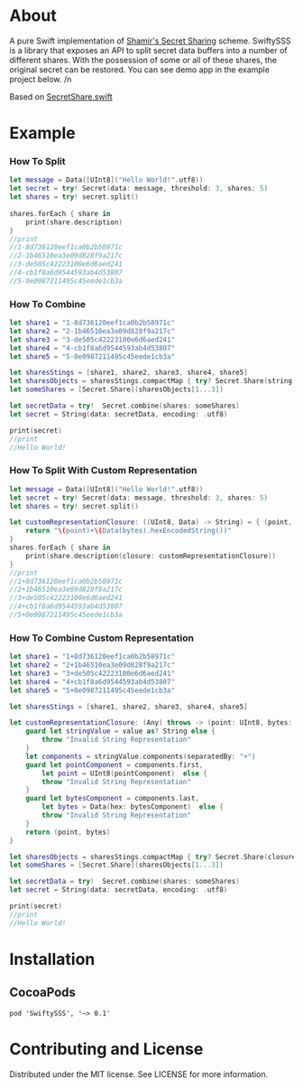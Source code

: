 # About
A pure Swift implementation of <a href="https://en.wikipedia.org/wiki/Shamir%27s_Secret_Sharing">Shamir's Secret Sharing</a> scheme. SwiftySSS is a library that exposes an API to split secret data buffers into a number of different shares. With the possession of some or all of these shares, the original secret can be restored. You can see demo app in the example project below. /n

Based on <a href="https://github.com/kryptco/SecretShare.swift">SecretShare.swift</a> 
# Example

### How To Split

```swift
let message = Data([UInt8]("Hello World!".utf8))
let secret = try! Secret(data: message, threshold: 3, shares: 5)
let shares = try! secret.split()
        
shares.forEach { share in
    print(share.description)
}
//print
//1-8d736120eef1ca0b2b58971c
//2-1b46510ea3e09d828f9a217c
//3-de505c42223100e6d6aed241
//4-cb1f8a6d9544593ab4d53807
//5-0e0987211495c45eede1cb3a
```

### How To Combine

```swift
let share1 = "1-8d736120eef1ca0b2b58971c"
let share2 = "2-1b46510ea3e09d828f9a217c"
let share3 = "3-de505c42223100e6d6aed241"
let share4 = "4-cb1f8a6d9544593ab4d53807"
let share5 = "5-0e0987211495c45eede1cb3a"

let sharesStings = [share1, share2, share3, share4, share5]
let sharesObjects = sharesStings.compactMap { try? Secret.Share(string: $0) }
let someShares = [Secret.Share](sharesObjects[1...3])

let secretData = try!  Secret.combine(shares: someShares)
let secret = String(data: secretData, encoding: .utf8)

print(secret)
//print
//Hello World!
```

### How To Split With Custom Representation

```swift
let message = Data([UInt8]("Hello World!".utf8))
let secret = try! Secret(data: message, threshold: 3, shares: 5)
let shares = try! secret.split()

let customRepresentationClosure: ((UInt8, Data) -> String) = { (point, bytes) -> String in
    return "\(point)+\(Data(bytes).hexEncodedString())"
}        
shares.forEach { share in
    print(share.description(closure: customRepresentationClosure))
}
//print
//1+8d736120eef1ca0b2b58971c
//2+1b46510ea3e09d828f9a217c
//3+de505c42223100e6d6aed241
//4+cb1f8a6d9544593ab4d53807
//5+0e0987211495c45eede1cb3a
```

### How To Combine Custom Representation

```swift
let share1 = "1+8d736120eef1ca0b2b58971c"
let share2 = "2+1b46510ea3e09d828f9a217c"
let share3 = "3+de505c42223100e6d6aed241"
let share4 = "4+cb1f8a6d9544593ab4d53807"
let share5 = "5+0e0987211495c45eede1cb3a"

let sharesStings = [share1, share2, share3, share4, share5]

let customRepresentationClosure: (Any) throws -> (point: UInt8, bytes: Data) = { (value) -> (point: UInt8, bytes: Data) in
    guard let stringValue = value as? String else {
        throw "Invalid String Representation"
    }
    let components = stringValue.components(separatedBy: "+")
    guard let pointComponent = components.first,
        let point = UInt8(pointComponent)  else {
        throw "Invalid String Representation"
    }
    guard let bytesComponent = components.last,
        let bytes = Data(hex: bytesComponent)  else {
        throw "Invalid String Representation"
    }
    return (point, bytes)
}

let sharesObjects = sharesStings.compactMap { try? Secret.Share(closure: customRepresentationClosure, value: $0) }
let someShares = [Secret.Share](sharesObjects[1...3])

let secretData = try!  Secret.combine(shares: someShares)
let secret = String(data: secretData, encoding: .utf8)

print(secret)
//print
//Hello World!
```

# Installation
## CocoaPods

```shell
pod 'SwiftySSS', '~> 0.1'
```

# Contributing and License
Distributed under the MIT license. See LICENSE for more information.
